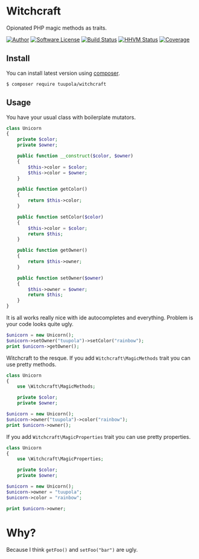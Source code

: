 # Witchcraft

Opionated PHP magic methods as traits.

[![Author](http://img.shields.io/badge/author-@tuupola-blue.svg?style=flat-square)](https://twitter.com/tuupola)
[![Software License](https://img.shields.io/badge/license-MIT-brightgreen.svg?style=flat-square)](LICENSE.txt)
[![Build Status](https://img.shields.io/travis/tuupola/witchcraft/master.svg?style=flat-square)](https://travis-ci.org/tuupola/witchcraft)
[![HHVM Status](https://img.shields.io/hhvm/tuupola/witchcraft.svg?style=flat-square)](http://hhvm.h4cc.de/package/tuupola/witchcraft)
[![Coverage](http://img.shields.io/codecov/c/github/tuupola/witchcraft.svg?style=flat-square)](https://codecov.io/github/tuupola/witchcraft)

## Install

You can install latest version using [composer](https://getcomposer.org/).

```
$ composer require tuupola/witchcraft
```

## Usage

You have your usual class with boilerplate mutators.

```php
class Unicorn
{
    private $color;
    private $owner;

    public function __construct($color, $owner)
    {
        $this->color = $color;
        $this->color = $owner;
    }

    public function getColor()
    {
        return $this->color;
    }

    public function setColor($color)
    {
        $this->color = $color;
        return $this;
    }

    public function getOwner()
    {
        return $this->owner;
    }

    public function setOwner($owner)
    {
        $this->owner = $owner;
        return $this;
    }
}
```

It is all works really nice with ide autocompletes and everything. Problem is your code looks quite ugly.

```php
$unicorn = new Unicorn();
$unicorn->setOwner("tuupola")->setColor("rainbow");
print $unicorn->getOwner();
```

Witchcraft to the resque. If you add `Witchcraft\MagicMethods` trait you can use pretty methods.

```php
class Unicorn
{
    use \Witchcraft\MagicMethods;

    private $color;
    private $owner;
```

```php
$unicorn = new Unicorn();
$unicorn->owner("tuupola")->color("rainbow");
print $unicorn->owner();
```

If you add `Witchcraft\MagicProperties` trait you can use pretty properties.

```php
class Unicorn
{
    use \Witchcraft\MagicProperties;

    private $color;
    private $owner;
```

```php
$unicorn = new Unicorn();
$unicorn->owner = "tuupola";
$unicorn->color = "rainbow";

print $unicorn->owner;
```

# Why?

Because I think `getFoo()` and `setFoo("bar")` are ugly.
